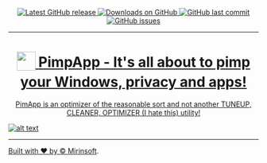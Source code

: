 <p align="center">  <p align="center">
	
<a href="https://github.com/mirinsoft/pimpapp/releases/latest" target="_blank">
<img alt="Latest GitHub release" src="https://img.shields.io/github/release/mirinsoft/pimpapp.svg?style=flat-square" />
</a>
	
<a href="https://github.com/mirinsoft/pimpapp/releases" target="_blank">
<img alt="Downloads on GitHub" src="https://img.shields.io/github/downloads/mirinsoft/pimpapp/total.svg?style=flat-square" />
</a>

<a href="https://github.com/mirinsoft/pimpapp/commits/master">
<img src="https://img.shields.io/github/last-commit/mirinsoft/pimpapp.svg?style=flat-square&logo=github&logoColor=white"
alt="GitHub last commit">
<a href="https://github.com/mirinsoft/pimpapp/issues">
<img src="https://img.shields.io/github/issues-raw/mirinsoft/pimpapp.svg?style=flat-square&logo=github&logoColor=white"
alt="GitHub issues">   
  
 *** 
  
</p>

<h1 align="center">
<sub>
<img  src="https://github.com/mirinsoft/pimpapp/raw/master/icon.ico"
      height="38"
      width="38">
</sub>
	PimpApp - It's all about to pimp your Windows, privacy and apps!	
</h1>
	
	
<p align="center">
PimApp is an optimizer of the reasonable sort and not another TUNEUP, CLEANER, OPTIMIZER (I hate this) utility!
  
![alt text](https://github.com/mirinsoft/pimpapp/blob/master/pimpapp.png)

</p>

*** 

Built with ❤︎ by © [Mirinsoft](https://www.mirinsoft.com "Good apps are as little apps as possible").
